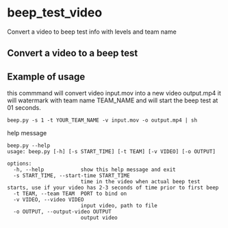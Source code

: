# beep_test_video
Convert a video to beep test info with levels and team name


## Convert a video to a beep test 

## Example of usage 

this commmand will convert video input.mov into a new video output.mp4 it will watermark with team name TEAM_NAME and will start the beep test at 01 seconds.  

```
beep.py -s 1 -t YOUR_TEAM_NAME -v input.mov -o output.mp4 | sh 
```

help message 

```
beep.py --help
usage: beep.py [-h] [-s START_TIME] [-t TEAM] [-v VIDEO] [-o OUTPUT]

options:
  -h, --help            show this help message and exit
  -s START_TIME, --start-time START_TIME
                        time in the video when actual beep test starts, use if your video has 2-3 seconds of time prior to first beep
  -t TEAM, --team TEAM  PORT to bind on
  -v VIDEO, --video VIDEO
                        input video, path to file
  -o OUTPUT, --output-video OUTPUT
                        output video
```
